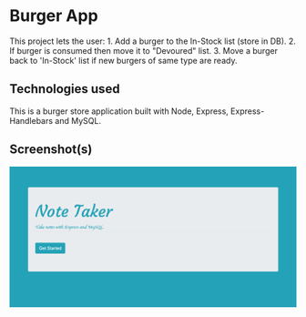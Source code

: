 # Burger App


This project lets the user:
    1. Add a burger to the In-Stock list (store in DB).
    2. If burger is consumed then move it to "Devoured" list.
    3. Move a burger back to 'In-Stock' list if new burgers of same type are ready.



## Technologies used

This is a burger store application built with Node, Express, Express-Handlebars and MySQL.



## Screenshot(s)
![alt text](https://github.com/ankitadhyani/NoteTaker/blob/master/snapshots/NoteTaker_HomePage.png "Burger App: Home Page")
